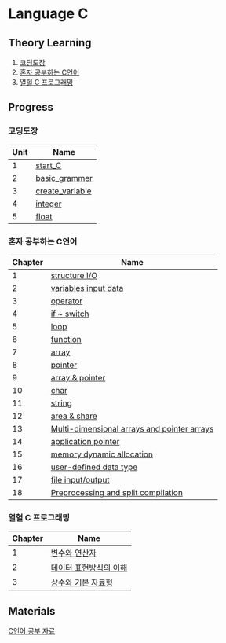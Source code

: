 # Language C

## Theory Learning
1. [코딩도장](https://dojang.io/course/view.php?id=2)
2. [혼자 공부하는 C언어]()
3. [열혈 C 프로그래밍]()

## Progress
### 코딩도장
| Unit | Name |
| :--- | ---- | 
| 1    | [start_C](https://github.com/JYKai/C/tree/main/coding_dojang/unit1.%20start_C) |
| 2    | [basic_grammer](https://github.com/JYKai/C/tree/main/coding_dojang/unit2.%20basic_grammer) |
| 3    | [create_variable](https://github.com/JYKai/C/tree/main/coding_dojang/unit3.%20create_variable) |
| 4    | [integer](https://github.com/JYKai/C/tree/main/coding_dojang/unit4.%20integer) |
| 5    | [float](https://github.com/JYKai/C/tree/main/coding_dojang/unit5.%20float) |


### 혼자 공부하는 C언어
| Chapter | Name |
| :--- | ---- | 
| 1    | [structure I/O](https://github.com/JYKai/C/tree/main/C_basics/01_structure_io) |
| 2    | [variables input data](https://github.com/JYKai/C/tree/main/C_basics/02_variables_input_data) |
| 3    | [operator](https://github.com/JYKai/C/tree/main/C_basics/03_operator) |
| 4    | [if ~ switch](https://github.com/JYKai/C/tree/main/C_basics/04_if_switch) |
| 5    | [loop](https://github.com/JYKai/C/tree/main/C_basics/05_loop) |
| 6    | [function](https://github.com/JYKai/C/tree/main/C_basics/06_function) |
| 7    | [array](https://github.com/JYKai/C/tree/main/C_basics/07_array) |
| 8    | [pointer](https://github.com/JYKai/C/tree/main/C_basics/08_pointer) |
| 9    | [array & pointer](https://github.com/JYKai/C/tree/main/C_basics/09_array_pointer) |
| 10    | [char](https://github.com/JYKai/C/tree/main/C_basics/10_char) |
| 11    | [string](https://github.com/JYKai/C/tree/main/C_basics/11_string) |
| 12    | [area & share](https://github.com/JYKai/C/tree/main/C_basics/12_area_share) |
| 13    | [Multi-dimensional arrays and pointer arrays](https://github.com/JYKai/C/tree/main/C_basics/13_multi_pointer_array) |
| 14    | [application pointer](https://github.com/JYKai/C/tree/main/C_basics/14_application_pointer) |
| 15    | [memory dynamic allocation](https://github.com/JYKai/C/tree/main/C_basics/15_memory_dynamic_allocation) |
| 16    | [user-defined data type](https://github.com/JYKai/C/tree/main/C_basics/16_user-defined_data_type) |
| 17    | [file input/output](https://github.com/JYKai/C/tree/main/C_basics/17_file_input_output) |
| 18    | [Preprocessing and split compilation](https://github.com/JYKai/C/tree/main/C_basics/18_preprocessing_compile) |


### 열혈 C 프로그래밍
| Chapter | Name |
| :--- | ---- | 
| 1    | [변수와 연산자](https://github.com/JYKai/C/tree/main/C_basics/01_variables_operators) |
| 2    | [데이터 표현방식의 이해](https://github.com/JYKai/C/tree/main/C_basics/02_representation_data) |
| 3    | [상수와 기본 자료형](https://github.com/JYKai/C/tree/main/C_basics/03_constants_basic_data_types) |


## Materials
[C언어 공부 자료](https://github.com/innovationacademy-kr/hitchhikers_guide/blob/main/c.md)